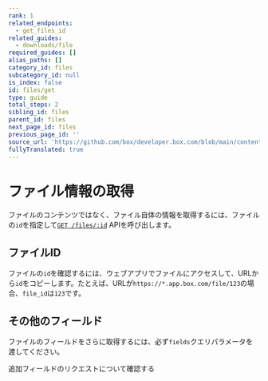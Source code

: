 ```yaml
---
rank: 1
related_endpoints:
  - get_files_id
related_guides:
  - downloads/file
required_guides: []
alias_paths: []
category_id: files
subcategory_id: null
is_index: false
id: files/get
type: guide
total_steps: 2
sibling_id: files
parent_id: files
next_page_id: files
previous_page_id: ''
source_url: 'https://github.com/box/developer.box.com/blob/main/content/guides/files/get.md'
fullyTranslated: true
---
```

# ファイル情報の取得

ファイルのコンテンツではなく、ファイル自体の情報を取得するには、ファイルの`id`を指定して[`GET /files/:id`](e://get-files-id) APIを呼び出します。

<Samples id="get_files_id">

</Samples>

## ファイルID

ファイルの`id`を確認するには、ウェブアプリでファイルにアクセスして、URLから`id`をコピーします。たとえば、URLが`https://*.app.box.com/file/123`の場合、`file_id`は`123`です。

## その他のフィールド

ファイルのフィールドをさらに取得するには、必ず`fields`クエリパラメータを渡してください。

<CTA to="g://api-calls/request-extra-fields">

追加フィールドのリクエストについて確認する

</CTA>
